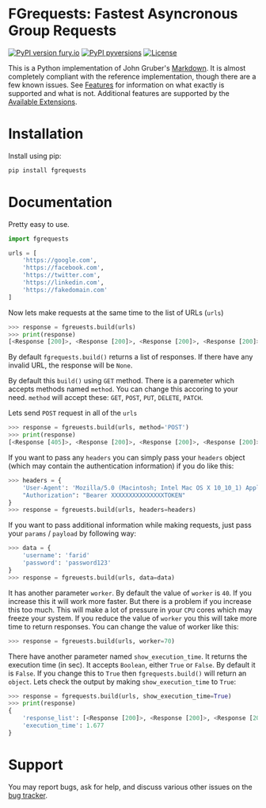 # FGrequests: Fastest Asyncronous Group Requests

[![PyPI version fury.io](https://badge.fury.io/py/fgrequests.svg)](https://pypi.org/project/fgrequests/)
[![PyPI pyversions](https://img.shields.io/pypi/pyversions/ansicolortags.svg)](https://pypi.python.org/pypi/ansicolortags/)
[![License](https://img.shields.io/badge/License-BSD%202--Clause-orange.svg)](https://opensource.org/licenses/BSD-2-Clause)

This is a Python implementation of John Gruber's [Markdown][].
It is almost completely compliant with the reference implementation,
though there are a few known issues. See [Features][] for information
on what exactly is supported and what is not. Additional features are
supported by the [Available Extensions][].

[Python-Markdown]: https://Python-Markdown.github.io/
[Markdown]: https://daringfireball.net/projects/markdown/
[Features]: https://Python-Markdown.github.io#Features
[Available Extensions]: https://Python-Markdown.github.io/extensions

# Installation
Install using pip:
```bash
pip install fgrequests
```

# Documentation
Pretty easy to use.

```python
import fgrequests

urls = [
    'https://google.com',
    'https://facebook.com',
    'https://twitter.com',
    'https://linkedin.com',
    'https://fakedomain.com'
]
```
Now lets make requests at the same time to the list of URLs (`urls`)

```python
>>> response = fgreuests.build(urls)
>>> print(response)
[<Response [200]>, <Response [200]>, <Response [200]>, <Response [200]>, None]

```

By default `fgrequests.build()` returns a list of responses. If there have any invalid URL, the response will be `None`.

By default this `build()` using `GET` method. There is a paremeter which accepts methods named `method`. You can change this accoring to your need. `method` will accept these: `GET`, `POST`, `PUT`, `DELETE`, `PATCH`.

Lets send `POST` request in all of the `urls`

```python
>>> response = fgreuests.build(urls, method='POST')
>>> print(response)
[<Response [405]>, <Response [200]>, <Response [200]>, <Response [200]>, None]
```

If you want to pass any `headers` you can simply pass your `headers` object (which may contain the authentication information) if you do like this:


```python
>>> headers = {
    'User-Agent': 'Mozilla/5.0 (Macintosh; Intel Mac OS X 10_10_1) AppleWebKit/537.36 (KHTML, like Gecko) Chrome/39.0.2171.95 Safari/537.36',
    "Authorization": "Bearer XXXXXXXXXXXXXXXTOKEN"
}
>>> response = fgreuests.build(urls, headers=headers)
```

If you want to pass additional information while making requests, just pass your `params` / `payload` by following way:


```python
>>> data = {
    'username': 'farid'
    'password': 'password123'
}
>>> response = fgreuests.build(urls, data=data)
```

It has another parameter `worker`. By default the value of `worker` is `40`. If you increase this it will work more faster. But there is a problem if you increase this too much. This will make a lot of pressure in your `CPU` cores which may freeze your system. If you reduce the value of `worker` you this will take more time to return responses. You can change the value of worker like this:

```python
>>> response = fgreuests.build(urls, worker=70)
```

There have another parameter named `show_execution_time`. It returns the execution time (in sec). It accepts `Boolean`, either `True` or `False`. By default it is `False`. If you change this to `True` then `fgrequests.build()` will return an `object`. Lets check the output by making `show_execution_time` to `True`:

```python
>>> response = fgrequests.build(urls, show_execution_time=True)
>>> print(response)
{
    'response_list': [<Response [200]>, <Response [200]>, <Response [200]>, <Response [200]>, None], 
    'execution_time': 1.677
}
```

# Support


You may report bugs, ask for help, and discuss various other issues on the [bug tracker][].

[bug tracker]: https://github.com/faridlu/fgrequests/issues
